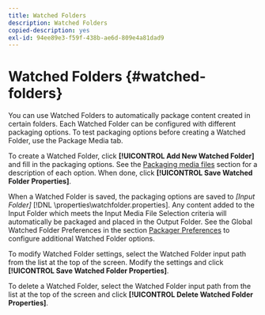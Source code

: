 ```yaml
---
title: Watched Folders
description: Watched Folders
copied-description: yes
exl-id: 94ee89e3-f59f-438b-ae6d-809e4a81dad9
---
```

# Watched Folders {#watched-folders}

You can use Watched Folders to automatically package content created in certain folders. Each Watched Folder can be configured with different packaging options. To test packaging options before creating a Watched Folder, use the Package Media tab.

To create a Watched Folder, click **[!UICONTROL Add New Watched Folder]** and fill in the packaging options. See the [Packaging media files](../../aaxs-protecting-content/content-packaging-media-files/content-packaging-media-files-overview.md) section for a description of each option. When done, click **[!UICONTROL Save Watched Folder Properties]**.

When a Watched Folder is saved, the packaging options are saved to *[Input Folder]* [!DNL \properties\watchfolder.properties]. Any content added to the Input Folder which meets the Input Media File Selection criteria will automatically be packaged and placed in the Output Folder. See the Global Watched Folder Preferences in the section [Packager Preferences](../../aaxs-reference-implementations/fam-air-app-usage/initial-fam-setup-set-prefs/initial-fam-setup-pkg-prefs.md) to configure additional Watched Folder options.

To modify Watched Folder settings, select the Watched Folder input path from the list at the top of the screen. Modify the settings and click **[!UICONTROL Save Watched Folder Properties]**.

To delete a Watched Folder, select the Watched Folder input path from the list at the top of the screen and click **[!UICONTROL Delete Watched Folder Properties]**.
